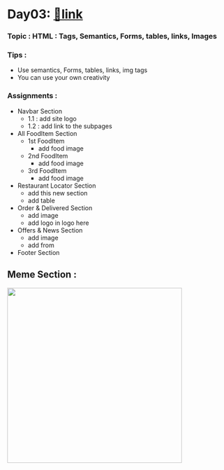 # Day03: [🔗link](https://devs-nest.github.io/frontend-assignments/Day03/)

### Topic : HTML : Tags, Semantics, Forms, tables, links, Images

### Tips :

- Use semantics, Forms, tables, links, img tags
- You can use your own creativity

### Assignments :

- Navbar Section
  - 1.1 : add site logo
  - 1.2 : add link to the subpages
- All FoodItem Section
  - 1st FoodItem
    - add food image
  - 2nd FoodItem
    - add food image
  - 3rd FoodItem
    - add food image
- Restaurant Locator Section
  - add this new section
  - add table
- Order & Delivered Section
  - add image
  - add logo in logo here
- Offers & News Section
  - add image
  - add from
- Footer Section

## Meme Section :

<img src='../assest/meme/when-people-dont-close-html-elements-meme.jpg' width="400"/>